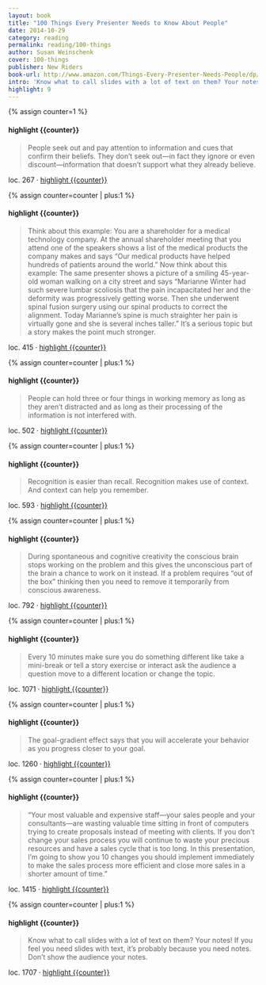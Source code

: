 ```yaml
---
layout: book
title: "100 Things Every Presenter Needs to Know About People"
date: 2014-10-29
category: reading
permalink: reading/100-things
author: Susan Weinschenk
cover: 100-things
publisher: New Riders
book-url: http://www.amazon.com/Things-Every-Presenter-Needs-People/dp/0321821246
intro: 'Know what to call slides with a lot of text on them? Your notes! If you feel you need slides with text, it’s probably because you need notes. Don’t show the audience your notes.'
highlight: 9
---
```


{% assign counter=1 %}
#### highlight {{counter}}
>People seek out and pay attention to information and cues that confirm their beliefs. They don’t seek out—in fact they ignore or even discount—information that doesn’t support what they already believe.

loc. 267 &middot; [highlight {{counter}}](#highlight-{{counter}})

{% assign counter=counter | plus:1 %}
#### highlight {{counter}}
>Think about this example: You are a shareholder for a medical technology company. At the annual shareholder meeting that you attend one of the speakers shows a list of the medical products the company makes and says “Our medical products have helped hundreds of patients around the world.” Now think about this example: The same presenter shows a picture of a smiling 45-year-old woman walking on a city street and says “Marianne Winter had such severe lumbar scoliosis that the pain incapacitated her and the deformity was progressively getting worse. Then she underwent spinal fusion surgery using our spinal products to correct the alignment. Today Marianne’s spine is much straighter her pain is virtually gone and she is several inches taller.” It’s a serious topic but a story makes the point much stronger.

loc. 415 &middot; [highlight {{counter}}](#highlight-{{counter}})

{% assign counter=counter | plus:1 %}
#### highlight {{counter}}
>People can hold three or four things in working memory as long as they aren’t distracted and as long as their processing of the information is not interfered with.

loc. 502 &middot; [highlight {{counter}}](#highlight-{{counter}})

{% assign counter=counter | plus:1 %}
#### highlight {{counter}}
>Recognition is easier than recall. Recognition makes use of context. And context can help you remember.

loc. 593 &middot; [highlight {{counter}}](#highlight-{{counter}})

{% assign counter=counter | plus:1 %}
#### highlight {{counter}}
>During spontaneous and cognitive creativity the conscious brain stops working on the problem and this gives the unconscious part of the brain a chance to work on it instead. If a problem requires “out of the box” thinking then you need to remove it temporarily from conscious awareness.

loc. 792 &middot; [highlight {{counter}}](#highlight-{{counter}})

{% assign counter=counter | plus:1 %}
#### highlight {{counter}}
>Every 10 minutes make sure you do something different like take a mini-break or tell a story exercise or interact ask the audience a question move to a different location or change the topic.

loc. 1071 &middot; [highlight {{counter}}](#highlight-{{counter}})

{% assign counter=counter | plus:1 %}
#### highlight {{counter}}
>The goal-gradient effect says that you will accelerate your behavior as you progress closer to your goal.

loc. 1260 &middot; [highlight {{counter}}](#highlight-{{counter}})

{% assign counter=counter | plus:1 %}
#### highlight {{counter}}
>“Your most valuable and expensive staff—your sales people and your consultants—are wasting valuable time sitting in front of computers trying to create proposals instead of meeting with clients. If you don’t change your sales process you will continue to waste your precious resources and have a sales cycle that is too long. In this presentation, I’m going to show you 10 changes you should implement immediately to make the sales process more efficient and close more sales in a shorter amount of time.”

loc. 1415 &middot; [highlight {{counter}}](#highlight-{{counter}})

{% assign counter=counter | plus:1 %}
#### highlight {{counter}}
>Know what to call slides with a lot of text on them? Your notes! If you feel you need slides with text, it’s probably because you need notes. Don’t show the audience your notes.

loc. 1707 &middot; [highlight {{counter}}](#highlight-{{counter}})

